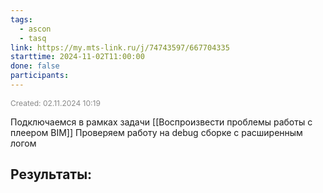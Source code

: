 ```yaml
---
tags:
  - ascon
  - tasq
link: https://my.mts-link.ru/j/74743597/667704335
starttime: 2024-11-02T11:00:00
done: false
participants:
---
```

<span style="font-size:12px; color:#888888;">Created: 02.11.2024 10:19</span>

Подключаемся в рамках задачи
[[Воспроизвести проблемы работы с  плеером BIM]]
Проверяем работу на debug сборке с расширенным логом

## Результаты:
